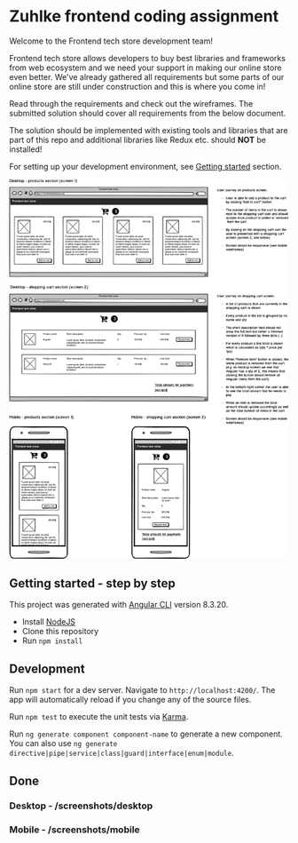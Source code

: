 # Zuhlke frontend coding assignment

Welcome to the Frontend tech store development team!

Frontend tech store allows developers to buy best libraries and frameworks from web ecosystem and we need your support in making our online store even better. We've already gathered all requirements but some parts of our online store are still under construction and this is where you come in!

Read through the requirements and check out the wireframes. The submitted solution should cover all requirements from the below document.

The solution should be implemented with existing tools and libraries that are part of this repo and additional libraries like Redux etc. should **NOT** be installed!


For setting up your development environment, see [Getting started](#getting-started---step-by-step) section.



![Requirements](./fe-coding-assignment.png)



## Getting started - step by step

This project was generated with [Angular CLI](https://github.com/angular/angular-cli) version 8.3.20.


- Install [NodeJS](https://nodejs.org/en/)
- Clone this repository
- Run `npm install`

## Development

Run `npm start` for a dev server. Navigate to `http://localhost:4200/`. The app will automatically reload if you change any of the source files.

Run `npm test` to execute the unit tests via [Karma](https://karma-runner.github.io).

Run `ng generate component component-name` to generate a new component. You can also use `ng generate directive|pipe|service|class|guard|interface|enum|module`.

## Done

### Desktop - /screenshots/desktop

### Mobile - /screenshots/mobile

